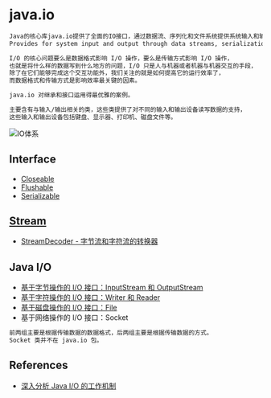 # java.io
```md
Java的核心库java.io提供了全面的IO接口，通过数据流、序列化和文件系统提供系统输入和输出。 
Provides for system input and output through data streams, serialization and the file system.

I/O 的核心问题要么是数据格式影响 I/O 操作，要么是传输方式影响 I/O 操作，
也就是将什么样的数据写到什么地方的问题，I/O 只是人与机器或者机器与机器交互的手段，
除了在它们能够完成这个交互功能外，我们关注的就是如何提高它的运行效率了，
而数据格式和传输方式是影响效率最关键的因素。

java.io 对继承和接口运用得最优雅的案例。
```
```md
主要含有与输入/输出相关的类，这些类提供了对不同的输入和输出设备读写数据的支持，
这些输入和输出设备包括键盘、显示器、打印机、磁盘文件等。
```
![IO体系](../pic/Java.IO.png)

## Interface
* [Closeable](interface/Closeable.md)
* [Flushable](interface/Flushable.md)
* [Serializable](interface/Serializable.md)

## [Stream](Stream/README.md)
* [StreamDecoder - 字节流和字符流的转换器]()

## Java I/O
* [基于字节操作的 I/O 接口：InputStream 和 OutputStream](InputStream-OutpurStream.md)
* [基于字符操作的 I/O 接口：Writer 和 Reader](Writer-Reader.md)
* [基于磁盘操作的 I/O 接口：File](File/README.md)
* 基于网络操作的 I/O 接口：Socket  

```md
前两组主要是根据传输数据的数据格式，后两组主要是根据传输数据的方式。
Socket 类并不在 java.io 包。
```
## References
* [深入分析 Java I/O 的工作机制](https://www.ibm.com/developerworks/cn/java/j-lo-javaio/index.html)
